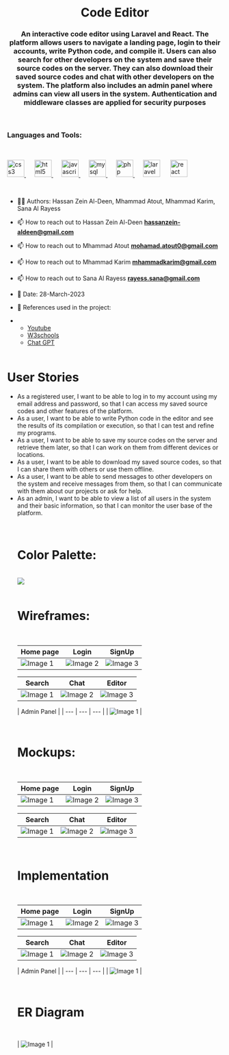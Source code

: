 <h1 align="center">Code Editor</h1>
<h3 align="center">An interactive code editor using Laravel and React. The platform allows users to navigate a landing page, login to their accounts, write Python code, and compile it. Users can also search for other developers on the system and save their source codes on the server. They can also download their saved source codes and chat with other developers on the system. The platform also includes an admin panel where admins can view all users in the system. Authentication and middleware classes are applied for security purposes</h3><br>
<h3 align="left">Languages and Tools:</h3><br>
<p align="left"> <a href="https://www.w3schools.com/css/" target="_blank" rel="noreferrer"> <img src="https://raw.githubusercontent.com/devicons/devicon/master/icons/css3/css3-original-wordmark.svg" alt="css3" width="40" height="40"/> </a>
&nbsp&nbsp&nbsp&nbsp
 <a href="https://www.w3.org/html/" target="_blank" rel="noreferrer"> <img src="https://raw.githubusercontent.com/devicons/devicon/master/icons/html5/html5-original-wordmark.svg" alt="html5" width="40" height="40"/> </a>&nbsp&nbsp&nbsp&nbsp
  <a href="https://developer.mozilla.org/en-US/docs/Web/JavaScript" target="_blank" rel="noreferrer"> <img src="https://raw.githubusercontent.com/devicons/devicon/master/icons/javascript/javascript-original.svg" alt="javascript" width="40" height="40"/> </a> &nbsp&nbsp&nbsp&nbsp
  <a href="https://www.mysql.com/" target="_blank" rel="noreferrer"> <img src="https://raw.githubusercontent.com/devicons/devicon/master/icons/mysql/mysql-original-wordmark.svg" alt="mysql" width="40" height="40"/> </a>&nbsp&nbsp&nbsp&nbsp
   <a href="https://www.php.net" target="_blank" rel="noreferrer"> <img src="https://raw.githubusercontent.com/devicons/devicon/master/icons/php/php-original.svg" alt="php" width="40" height="40"/> </a>&nbsp&nbsp&nbsp&nbsp
    <img src="https://raw.githubusercontent.com/github/explore/56a826d05cf762b2b50ecbe7d492a839b04f3fbf/topics/laravel/laravel.png" alt="laravel" width="40" height="40"/> </a> &nbsp&nbsp&nbsp&nbsp
<img src="https://raw.githubusercontent.com/github/explore/80688e429a7d4ef2fca1e82350fe8e3517d3494d/topics/react/react.png" alt="react" width="40" height="40"/> </a></p> 
<br>

- 👨‍💻 Authors: Hassan Zein Al-Deen, Mhammad Atout, Mhammad Karim, Sana Al Rayess

- 📫 How to reach out to Hassan Zein Al-Deen  **hassanzein-aldeen@gmail.com**

- 📫 How to reach out to  Mhammad Atout  **mohamad.atout0@gmail.com**

- 📫 How to reach out to  Mhammad Karim  **mhammadkarim@gmail.com**

- 📫 How to reach out to Sana Al Rayess **rayess.sana@gmail.com**



- 🌱 Date: 28-March-2023

- 📝 References used in the project:

- <ul><li><a href="https://youtube.com">Youtube</a>
  </li>
  <li><a href="https://w3schools.com" >W3schools</a></li>
  <li><a href="https://chat.openai.com">Chat GPT</a></li>
  </ul><br>

<h1 align="left">User Stories</h1>
<ul>
<li>As a registered user, I want to be able to log in to my account using my email address and password, so that I can access my saved source codes and other features of the platform.</li>
<li>As a user, I want to be able to write Python code in the editor and see the results of its compilation or execution, so that I can test and refine my programs.</li>
<li>As a user, I want to be able to save my source codes on the server and retrieve them later, so that I can work on them from different devices or locations.</li>
<li>As a user, I want to be able to download my saved source codes, so that I can share them with others or use them offline.</li>
<li>As a user, I want to be able to send messages to other developers on the system and receive messages from them, so that I can communicate with them about our projects or ask for help.</li>
<li>As an admin, I want to be able to view a list of all users in the system and their basic information, so that I can monitor the user base of the platform.</li>
<br><br>




<h1 align="left">Color Palette:</h1><br>
<img align="center" src="./readme-images/cp1.png"><br><br>

<h1 align="left">Wireframes:</h1><br>

| Home page | Login | SignUp |
| --- | --- | --- |
| ![Image 1](./readme-images/Landing.png) | ![Image 2](./readme-images/Login.png) | ![Image 3](./readme-images/Registration.png) |

| Search | Chat | Editor |
| --- | --- | --- |
| ![Image 1](./readme-images/Search.png) | ![Image 2](./readme-images/Searc.png) | ![Image 3](./readme-images/CodeEditor.png) |


| Admin Panel |
| --- | --- | --- |
| ![Image 1](./readme-images/AdminPanel.png) |

<br>


<h1 align="left">Mockups:</h1><br>

| Home page | Login | SignUp |
| --- | --- | --- |
| ![Image 1](./readme-images/Landing2.png) | ![Image 2](./readme-images/loginmock.png) | ![Image 3](./readme-images/Registration2.png) |

| Search | Chat | Editor |
| --- | --- | --- |
| ![Image 1](./readme-images/Search2.png) | ![Image 2](./readme-images/chat2.png) | ![Image 3](./readme-images/CodeEditor2.png) |

<br>

<h1 align="left">Implementation</h1><br>

| Home page | Login | SignUp |
| --- | --- | --- |
| ![Image 1](./readme-images/home1.PNG) | ![Image 2](./readme-images/login3.PNG) | ![Image 3](./readme-images/reg3.PNG) |

| Search | Chat | Editor |
| --- | --- | --- |
| ![Image 1](./readme-images/search3.PNG) | ![Image 2](./readme-images/chat3.PNG) | ![Image 3](./readme-images/editor3.PNG) |

| Admin Panel |
| --- | --- | --- |
| ![Image 1](./readme-images/admin3.PNG) |

<br>

<h1 align="left">ER Diagram</h1><br>


| ![Image 1](./readme-images/editordb.png) | 
